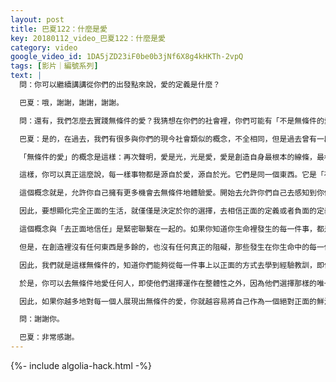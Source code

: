 ```yaml
---
layout: post
title: 巴夏122：什麼是愛
key: 20180112_video_巴夏122：什麼是愛
category: video
google_video_id: 1DA5jZD23iF0be0b3jNf6X8g4kHKTh-2vpQ
tags: [影片｜編號系列]
text: |
  問：你可以繼續講講從你們的出發點來說，愛的定義是什麼？

  巴夏：哦，謝謝，謝謝，謝謝。

  問：還有，我們怎麼去實踐無條件的愛？我猜想在你們的社會裡，你們可能有「不是無條件的愛」的定義，因為你們在以一個特別的方式來使用「無條件」這個詞。

  巴夏：是的，在過去，我們有很多與你們的現今社會類似的概念，不全相同，但是過去曾有一段時間，我們對愛的理解是附加了條件的，而現在，愛是無條件的了。

  「無條件的愛」的概念是這樣：再次聲明，愛是光，光是愛，愛是創造自身最根本的線條，最根本的頻率。（Theidea of the unconditional love is simply that, once again, love is light, lightis love. Love is the prime cord, the prime frequency of Creation itself.）

  這樣，你可以真正這麼說，每一樣事物都是源自於愛，源自於光。它們是同一個東西。它是「存在」本身那宏大的，支持性的媒介。它是神的每一個構造。這就是愛。這就是為什麼你和它配合得天衣無縫。你們將最初，最基本的合一存在與同步的和諧糅合在一起。這就是那種振動，去完成另一次合一，對齊，同步與和諧。

  這個概念就是，允許你自己擁有更多機會去無條件地體驗愛。開始去允許你們自己去感知到你們一直使用來創造你們自己的實相的無限的信任和無限的信念，無論這個實相是正面的還是負面的。記住，當我們談論運用信任，運用信念時，我們不是說你們從來沒有用過它們，也不是說你們需要學習使用它們。你們所有的人，在創造你們自己的實相上，一直表現出無限的信任和信念；無論你是更多得信任正面的一邊還是負面的一邊。

  因此，要想顯化完全正面的生活，就僅僅是決定於你的選擇，去相信正面的定義或者負面的定義。這全取決於你。當你懂得如果你有選擇，有意識地去選擇，那麼只選擇那些正面的定義，於是你只會體驗到正面的顯化，那麼無條件的愛就會浮現。因此在你的實相裡，給愛加上一個條件又有什麼意義呢？你想要將這個條件加到什麼上呢？你又希望通過這種外在的方式來控制什麼呢？當你是你生活展露過程的一部分時，你又能夠不信任什麼呢？

  這個概念與「去正面地信任」是緊密聯繫在一起的。如果你知道你生命裡發生的每一件事，都是服務於一個正面的理由，你將以正面的方式去學到知識，那麼為什麼要給它加一個條件呢，為什麼不去無條件地接受呢？任何人給某樣事物施加條件是因為他們相信這事物是不屬於你的生命的。

  但是，在創造裡沒有任何東西是多餘的，也沒有任何真正的阻礙，那些發生在你生命中的每一件事都有一個原因，即使它只是用作讓你明白，你不想讓它再次發生，即使它是用作讓你看清你也許有一些相對應的信念，而你也許不想再繼續持有那個信念了。這些事情都是可以用在正面的方式上。你的實相在跟你說，看，這就是你以前被教導的東西所產生的結果，你喜歡嗎？不喜歡？喜歡？好吧，由你決定，然後你的實相就會改變。

  因此，我們就是這樣無條件的，知道你們能夠從每一件事上以正面的方式去學到經驗教訓，即使是其他個體帶著負面的企圖來尋求與你的交互，你，作為一個正面的過濾系統，無論他們有怎樣的行為，你始終會從那些行為裡得到正面的體驗。

  於是，你可以去無條件地愛任何人，即使他們選擇運作在整體性之外，因為他們選擇那樣的唯一原因是，他們被教導去感覺他們對自己的生活沒有任何掌控，他們覺得失控了，在下沉，於是有這種感覺的個體會將儘可能多的人抓住跟他在一起，因為他們害怕孤單。

  因此，如果你越多地對每一個人展現出無條件的愛，你就越容易將自己作為一個絕對正面的鮮活的榜樣，這樣至少你能夠給他們最好的機會，通過看到你給他們反映的這個榜樣，去選擇配合你的振動而將自己也變成正面的榜樣。但他們不是必須這麼做，因為每一個人都有自由意願（freewill）。但是如果你往外輻射這種頻率，那麼無論他們怎麼選擇，都會給你留下正面的效果。如果他們選擇去配合你的振動頻率，那麼就會有更多的正面能量出現在你周圍。如果他們選擇不去配合，那麼他們就不能夠停留在這樣的光裡面，他們會離開，自尋出路，於是你也會得到更多正面的氛圍。明白了嗎？

  問：謝謝你。

  巴夏：非常感謝。
---
```


{%- include algolia-hack.html -%}
